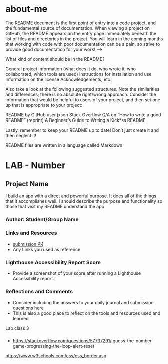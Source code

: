 # about-me

The README document is the first point of entry into a code project, and the fundamental source of documentation. When viewing a project on GitHub, the README appears on the entry page immediately beneath the list of files and directories in the project. You will learn in the coming months that working with code with poor documentation can be a pain, so strive to provide good documentation for your work! -->

What kind of content should be in the README?

General project information (what does it do, who wrote it, who collaborated, which tools are used)
Instructions for installation and use
Information on the license
Acknowledgements, etc.

Also take a look at the following suggested structures. Note the similarities and differences; there is no absolute right/wrong approach. Consider the information that would be helpful to users of your project, and then set one up that is appropriate to your project:

README by GitHub user jxson
Stack Overflow Q/A on “How to write a good README” (reprint)
A Beginner’s Guide to Writing a Kick*ss README

Lastly, remember to keep your README up to date! Don’t just create it and then neglect it!

README files are written in a language called Markdown.

# LAB - Number

## Project Name

I build an app with a direct and powerful purpose. It does all of the things that it accomplishes well. I should describe the purpose and functionality so those that visit my README understand the app

### Author: Student/Group Name

### Links and Resources

* [submission PR](http://xyz.com)
* Any Links you used as reference

### Lighthouse Accessibility Report Score

* Provide a screenshot of your score after running a Lighthouse Accessibility report.

### Reflections and Comments

* Consider including the answers to your daily journal and submission questions here
* This is also a good place to reflect on the tools and resources used and learned

Lab class 3

### 

* https://stackoverflow.com/questions/57737291/ guess-the-number-game-progressing-the-loop-alert-reset

https://www.w3schools.com/css/css_border.asp